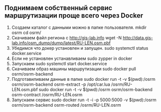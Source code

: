 ## Поднимаем собственный сервис маршрутизации проще всего через Docker
1. Создаем каталог с данными можно в папке пользователя.
    mkdir osrm
    cd osrm/
2. Скачиваем файл региона с http://gis-lab.info
    wget -N http://data.gis-lab.info/osm_dump/dump/latest/RU-LEN.osm.pbf
3. Убедимся что докер установлен и запущен.
    sudo systemctl status docker.service
 1. Если не установлен устанавливаем
    sudo zypper in docker
 2. Запускаем
    sudo systemctl start docker.service
4. Скачиваем образ машины маршрутизации
    sudo docker pull osrm/osrm-backend
5. Подготавиливаем данные в папке
    sudo docker run -t -v $(pwd):/osrm osrm/osrm-backend osrm-extract -p /opt/car.lua /osrm/RU-LEN.osm.pbf
    sudo docker run -t -v $(pwd):/osrm osrm/osrm-backend osrm-contract /osrm/RU-LEN.osrm
6. Запускаем сервис
    sudo docker run -t -i -p 5000:5000 -v $(pwd):/osrm osrm/osrm-backend osrm-routed /osrm/RU-LEN.osrm
